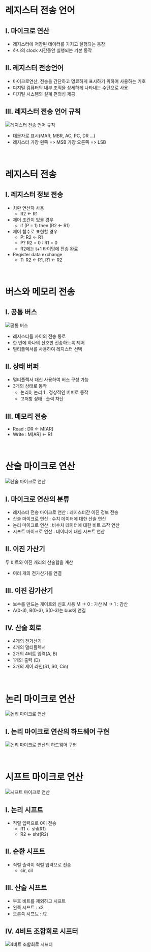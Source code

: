 # 레지스터 전송 언어

## Ⅰ. 마이크로 연산
- 레지스터에 저장된 데이터를 가지고 실행되는 동장
- 하나의 clock 시간동안 실행되는 기본 동작

## Ⅱ. 레지스터 전송언어
- 마이크로연산, 전송을 간단하고 명료하게 표시하기 위하여 사용하는 기호
- 디지털 컴퓨터의 내부 조직을 상세하게 나타내는 수단으로 사용
- 디지털 시스템의 설계 편의성 제공

## Ⅲ. 레지스터 전송 언어 규칙
![레지스터 전송 언어 규칙](https://blog.kakaocdn.net/dn/bwzbOp/btqCU7PLfdT/FlOEP0ZZ9n2vQGdU6phCM0/img.png)
- 대문자로 표시(MAR, MBR, AC, PC, DR ...)
- 레지스터 가장 왼쪽 => MSB 가장 오른쪽 => LSB

<br>

# 레지스터 전송

## Ⅰ. 레지스터 정보 전송
- 치환 연산자 사용
  - R2 <- R1
- 제어 조건이 있을 경우
  - if (P = 1) then (R2 <- R1)
- 제어 함수로 표현할 경우
  - P: R2 <- R1
  - P? R2 = 0 : R1 = 0
  - R2에는 t+1 타이밍에 전송 완료
- Register data exchange
  - T: R2 <- R1, R1 <- R2

<br>

# 버스와 메모리 전송

## Ⅰ. 공통 버스
![공통 버스](https://velog.velcdn.com/images%2Funderlier12%2Fpost%2F98d68d7b-eee3-4cbe-ad29-20833fb2e659%2Fimage.png)
- 레지스터들 사이의 전송 통로
- 한 번에 하나의 신호만 전송하도록 제어
- 멀티플렉서를 사용하여 레지스터 선택

## Ⅱ. 상태 버퍼
- 멀티플렉서 대신 사용하여 버스 구성 가능
- 3개의 상태로 동작
  - 논리0, 논리 1 : 정상적인 버퍼로 동작
  - 고저항 상태 : 출력 차단

## Ⅲ. 메모리 전송
- Read : DR <- M[AR]
- Write : M[AR] <- R1 

<br>

# 산술 마이크로 연산

![산술 마이크로 연산](https://velog.velcdn.com/images%2Funderlier12%2Fpost%2F19007420-7632-490d-97dc-3155987d6eb1%2Fimage.png)

## Ⅰ. 마이크로 연산의 분류
- 레지스터 전송 마이크로 연산 : 레지스터간 이진 정보 전송
- 산술 마이크로 연산 : 수치 데이터에 대한 산술 연산
- 논리 마이크로 연산 : 비수치 데이터에 대한 비트 조작 연산
- 시프트 마이크로 연산 : 데이터에 대한 시프트 연산

## Ⅱ. 이진 가산기
두 비트와 이진 캐리의 산술합을 계산
- 여러 개의 전가산기를 연결

## Ⅲ. 이진 감가산기
- 보수를 만드는 게이트와 신호 사용
  M -> 0 : 가산
  M -> 1 : 감산
- A(0-3), B(0-3), S(0-3)는 bus에 연결

## Ⅳ. 산술 회로
- 4개의 전가산기
- 4개의 멀티플렉서
- 2개의 4비트 입력(A, B)
- 1개의 출력 (D)
- 3개의 제어 라인(S1, S0, Cin)

<br>

# 논리 마이크로 연산

![논리 마이크로 연산](https://user-images.githubusercontent.com/38898759/114565500-48864880-9cac-11eb-95d0-5bf14b4c17d2.jpg)

## Ⅰ. 논리 마이크로 연산의 하드웨어 구현
![논리 마이크로 연산의 하드웨어 구현](https://blog.kakaocdn.net/dn/mjwJ9/btqCWL6j2cZ/fLms3cXY6q4RHOdva5Ycy0/img.png)

<br>

# 시프트 마이크로 연산
![시프트 마이크로 연산](https://postfiles.pstatic.net/MjAyMDEwMTVfMzEg/MDAxNjAyNjkwNTA4MDg1.MwFORqj7JrCR9pxkDeb2X4GLXgtpViw0ctNF0Hr3lyUg.jBOLUK1Gw6ImSue4_3VYulNahvDWhoziBp-IJgOq034g.PNG.heelieben/image.png?type=w773)

## Ⅰ. 논리 시프트
- 직렬 입력으로 0이 전송
  - R1 <- shl(R1)
  - R2 <- shr(R2)

## Ⅱ. 순환 시프트
- 직렬 출력이 직렬 입력으로 전송
  - cir, cil

## Ⅲ. 산술 시프트
- 부호 비트를 제외하고 시프트
- 왼쪽 시프트 : x2
- 오른쪽 시프트 : /2

## Ⅳ. 4비트 조합회로 시프터
![4비트 조합회로 시프터](https://blog.kakaocdn.net/dn/vWuPP/btqCZzcOx0W/7Ff6gPsLLUv1HW0UX89rg1/img.png)